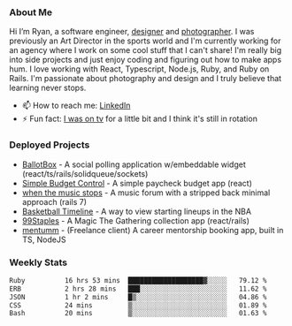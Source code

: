 ### About Me
Hi I’m Ryan, a software engineer, [designer](https://www.denvermullets.com/video) and [photographer](https://www.denvermullets.com/). I was previously an Art Director in the sports world and I'm currently working for an agency where I work on some cool stuff that I can't share! I'm really big into side projects and just enjoy coding and figuring out how to make apps hum. I love working with React, Typescript, Node.js, Ruby, and Ruby on Rails. I'm passionate about photography and design and I truly believe that learning never stops.

- 📫 How to reach me: [LinkedIn](https://www.linkedin.com/in/ryanvaznis)
- ⚡ Fun fact: [I was on tv](https://vimeo.com/381425882) for a little bit and I think it's still in rotation

### Deployed Projects
- [BallotBox](https://voteballotbox.com/) - A social polling application w/embeddable widget (react/ts/rails/solidqueue/sockets)
- [Simple Budget Control](https://simplebudgetcontrol.com/) - A simple paycheck budget app (react)
- [when the music stops](https://whenthemusicstops.net) - A music forum with a stripped back minimal approach (rails 7)
- [Basketball Timeline](https://basketball-timeline.com/?team=PHO&year=2023) - A way to view starting lineups in the NBA
- [99Staples](https://www.99staples.com/collections/denvermullets/9) - A Magic The Gathering collection app (react/rails)
- [mentumm](https://portal.mentumm.com/) - (Freelance client) A career mentorship booking app, built in TS, NodeJS

### Weekly Stats
<!--START_SECTION:waka-->

```txt
Ruby          16 hrs 53 mins  ███████████████████▓░░░░░   79.12 %
ERB           2 hrs 28 mins   ███░░░░░░░░░░░░░░░░░░░░░░   11.62 %
JSON          1 hr 2 mins     █▒░░░░░░░░░░░░░░░░░░░░░░░   04.86 %
CSS           24 mins         ▒░░░░░░░░░░░░░░░░░░░░░░░░   01.89 %
Bash          20 mins         ▒░░░░░░░░░░░░░░░░░░░░░░░░   01.63 %
```

<!--END_SECTION:waka-->
